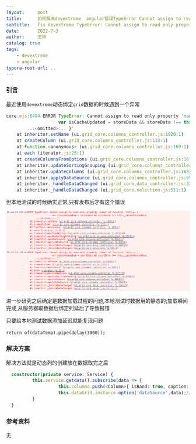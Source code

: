 ```yaml
---
layout:     post
title:      如何解决devextreme  angular错误TypeError Cannot assign to read only property 'name' of function 'data
subtitle:   fix devextreme TypeError: Cannot assign to read only property 'name' of function 'data
date:       2022-7-3
author:     王帅
catalog: true
tags:
    - devextreme
    - angular
typora-root-url: ..
---
```


### 引言

最近使用`devextreme`动态绑定`grid`数据的时候遇到一个异常

```js
core.mjs:6494 ERROR TypeError: Cannot assign to read only property 'name' of function 'data => {
                    var isCacheUpdated = storeData && storeData !== this._cachedStoreData;
        ...<omitted>... }'
    at inheritor.setName (ui.grid_core.columns_controller.js:1920:1)
    at createColumn (ui.grid_core.columns_controller.js:133:1)
    at Function.<anonymous> (ui.grid_core.columns_controller.js:169:1)
    at each (iterator.js:25:1)
    at createColumnsFromOptions (ui.grid_core.columns_controller.js:167:25)
    at inheritor.updateSortingGrouping (ui.grid_core.columns_controller.js:1758:1)
    at inheritor.updateColumns (ui.grid_core.columns_controller.js:1682:1)
    at inheritor.applyDataSource (ui.grid_core.columns_controller.js:950:1)
    at inheritor._handleDataChanged (ui.grid_core.data_controller.js:320:29)
    at inheritor._handleDataChanged (ui.grid_core.selection.js:511:1)
```



但本地测试的时候确实正常,只有发布后才有这个错误

![image-20220703105032197](/img/devextreme_assign_to_readonly_property.png)

进一步研究之后确定是数据加载过程的问题,本地测试时数据用的静态的;加载瞬间完成,从服务器取数据后绑定列延后了导致报错

只要给本地测试数据添加延迟就能复现问题

`return of(dataTemp).pipe(delay(3000));`

### 解决方案

解决方法就是动态列的创建放在数据取完之后

```ts
  constructor(private service: Service) {
          this.service.getdata().subscribe(data => {              
            	    this.columns.push(<Column>{ isBand: true, caption: xxx,columns:listmidcol });//先创建列
                    this.dataGrid.instance.option('dataSource',data);//再绑定数据
          }
  }
```

### 参考资料
无
